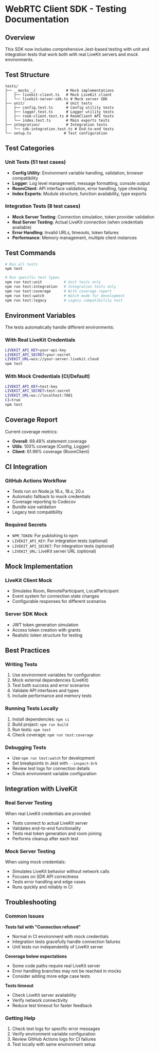 # WebRTC Client SDK - Testing Documentation

## Overview

This SDK now includes comprehensive Jest-based testing with unit and integration tests that work both with real LiveKit servers and mock environments.

## Test Structure

```
tests/
├── __mocks__/              # Mock implementations
│   ├── livekit-client.ts   # Mock LiveKit client
│   └── livekit-server-sdk.ts # Mock server SDK
├── unit/                   # Unit tests
│   ├── config.test.ts      # Config utility tests
│   ├── logger.test.ts      # Logger utility tests
│   ├── room-client.test.ts # RoomClient API tests
│   └── index.test.ts       # Main exports tests
├── integration/            # Integration tests
│   └── sdk-integration.test.ts # End-to-end tests
└── setup.ts               # Test configuration
```

## Test Categories

### Unit Tests (51 test cases)
- **Config Utility**: Environment variable handling, validation, browser compatibility
- **Logger**: Log level management, message formatting, console output
- **RoomClient**: API interface validation, error handling, type checking
- **Index Exports**: Module structure, function availability, type exports

### Integration Tests (8 test cases)  
- **Mock Server Testing**: Connection simulation, token provider validation
- **Real Server Testing**: Actual LiveKit connection (when credentials available)
- **Error Handling**: Invalid URLs, timeouts, token failures
- **Performance**: Memory management, multiple client instances

## Test Commands

```bash
# Run all tests
npm test

# Run specific test types
npm run test:unit          # Unit tests only
npm run test:integration   # Integration tests only
npm run test:coverage      # With coverage report
npm run test:watch         # Watch mode for development
npm run test:legacy        # Legacy compatibility test
```

## Environment Variables

The tests automatically handle different environments:

### With Real LiveKit Credentials
```bash
LIVEKIT_API_KEY=your-api-key
LIVEKIT_API_SECRET=your-secret
LIVEKIT_URL=wss://your-server.livekit.cloud
npm test
```

### With Mock Credentials (CI/Default)
```bash
LIVEKIT_API_KEY=test-key
LIVEKIT_API_SECRET=test-secret
LIVEKIT_URL=ws://localhost:7881
CI=true
npm test
```

## Coverage Report

Current coverage metrics:
- **Overall**: 69.48% statement coverage
- **Utils**: 100% coverage (Config, Logger)
- **Client**: 61.98% coverage (RoomClient)

## CI Integration

### GitHub Actions Workflow
- Tests run on Node.js 16.x, 18.x, 20.x
- Automatic fallback to mock credentials
- Coverage reporting to Codecov
- Bundle size validation
- Legacy test compatibility

### Required Secrets
- `NPM_TOKEN`: For publishing to npm
- `LIVEKIT_API_KEY`: For integration tests (optional)
- `LIVEKIT_API_SECRET`: For integration tests (optional)
- `LIVEKIT_URL`: LiveKit server URL (optional)

## Mock Implementation

### LiveKit Client Mock
- Simulates Room, RemoteParticipant, LocalParticipant
- Event system for connection state changes
- Configurable responses for different scenarios

### Server SDK Mock
- JWT token generation simulation
- Access token creation with grants
- Realistic token structure for testing

## Best Practices

### Writing Tests
1. Use environment variables for configuration
2. Mock external dependencies (LiveKit)
3. Test both success and error scenarios
4. Validate API interfaces and types
5. Include performance and memory tests

### Running Tests Locally
1. Install dependencies: `npm ci`
2. Build project: `npm run build`
3. Run tests: `npm test`
4. Check coverage: `npm run test:coverage`

### Debugging Tests
- Use `npm run test:watch` for development
- Set breakpoints in Jest with `--inspect-brk`
- Review test logs for connection details
- Check environment variable configuration

## Integration with LiveKit

### Real Server Testing
When real LiveKit credentials are provided:
- Tests connect to actual LiveKit server
- Validates end-to-end functionality
- Tests real token generation and room joining
- Performs cleanup after each test

### Mock Server Testing
When using mock credentials:
- Simulates LiveKit behavior without network calls
- Focuses on SDK API correctness
- Tests error handling and edge cases
- Runs quickly and reliably in CI

## Troubleshooting

### Common Issues

**Tests fail with "Connection refused"**
- Normal in CI environment with mock credentials
- Integration tests gracefully handle connection failures
- Unit tests run independently of LiveKit server

**Coverage below expectations**
- Some code paths require real LiveKit server
- Error handling branches may not be reached in mocks
- Consider adding more edge case tests

**Tests timeout**
- Check LiveKit server availability
- Verify network connectivity
- Reduce test timeout for faster feedback

### Getting Help
1. Check test logs for specific error messages
2. Verify environment variable configuration
3. Review GitHub Actions logs for CI failures
4. Test locally with same environment setup